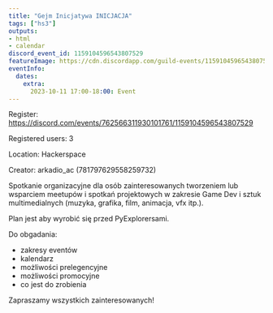 ```yaml
---
title: "Gejm Inicjatywa INICJACJA"
tags: ["hs3"]
outputs:
- html
- calendar
discord_event_id: 1159104596543807529
featureImage: https://cdn.discordapp.com/guild-events/1159104596543807529/4ccf237f86858e2731493411d1a7a06e.png?size=1024
eventInfo:
  dates:
    extra:
      2023-10-11 17:00-18:00: Event
---
```

Register: <https://discord.com/events/762566311930101761/1159104596543807529>

Registered users: 3

Location: Hackerspace

Creator: arkadio_ac (781797629558259732)

Spotkanie organizacyjne dla osób zainteresowanych tworzeniem lub wsparciem meetupów i spotkań projektowych w zakresie Game Dev i sztuk multimedialnych (muzyka, grafika, film, animacja, vfx itp.).

Plan jest aby wyrobić się przed PyExplorersami.

Do obgadania:
- zakresy eventów
- kalendarz
- możliwości prelegencyjne
- możliwości promocyjne
- co jest do zrobienia

Zapraszamy wszystkich zainteresowanych!
